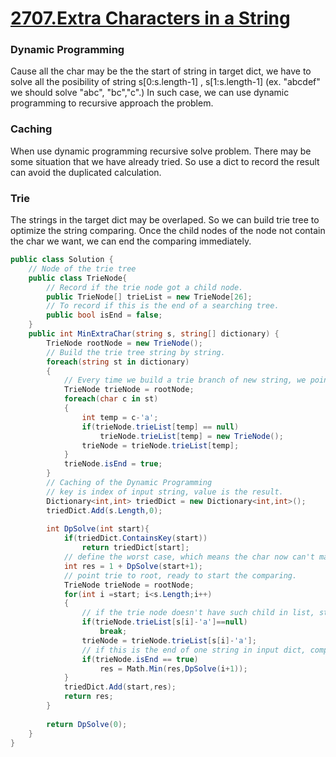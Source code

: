 # [2707.Extra Characters in a String](https://leetcode.com/problems/extra-characters-in-a-string/)

### Dynamic Programming
Cause all the char may be the the start of string in target dict, we have to solve all the posibility of string s[0:s.length-1] , s[1:s.length-1] (ex. "abcdef" we should solve "abc", "bc","c".) In such case, we can use dynamic programming to recursive approach the problem.

### Caching
When use dynamic programming recursive solve problem. There may be some situation that we have already tried. So use a dict to record the result can avoid the duplicated calculation.

### Trie 
The strings in the target dict may be overlaped. So we can build trie tree to optimize the string comparing. Once the child nodes of the node not contain the char we want, we can end the comparing immediately.

```csharp
public class Solution {
    // Node of the trie tree
    public class TrieNode{
        // Record if the trie node got a child node.
        public TrieNode[] trieList = new TrieNode[26];
        // To record if this is the end of a searching tree.
        public bool isEnd = false;
    }
    public int MinExtraChar(string s, string[] dictionary) {
        TrieNode rootNode = new TrieNode();
        // Build the trie tree string by string.
        foreach(string st in dictionary)
        {
            // Every time we build a trie branch of new string, we point the node to root one.
            TrieNode trieNode = rootNode;
            foreach(char c in st)
            {
                int temp = c-'a';
                if(trieNode.trieList[temp] == null)
                    trieNode.trieList[temp] = new TrieNode();
                trieNode = trieNode.trieList[temp];
            }
            trieNode.isEnd = true;
        }
        // Caching of the Dynamic Programming
        // key is index of input string, value is the result.
        Dictionary<int,int> triedDict = new Dictionary<int,int>();
        triedDict.Add(s.Length,0);
        
        int DpSolve(int start){
            if(triedDict.ContainsKey(start))
                return triedDict[start];
            // define the worst case, which means the char now can't match any string in input dict.
            int res = 1 + DpSolve(start+1);
            // point trie to root, ready to start the comparing.
            TrieNode trieNode = rootNode;
            for(int i =start; i<s.Length;i++)
            {
                // if the trie node doesn't have such child in list, stop comparing.
                if(trieNode.trieList[s[i]-'a']==null)
                    break;
                trieNode = trieNode.trieList[s[i]-'a'];
                // if this is the end of one string in input dict, compare with the result we had.
                if(trieNode.isEnd == true)
                    res = Math.Min(res,DpSolve(i+1));
            }
            triedDict.Add(start,res);
            return res;
        }
        
        return DpSolve(0);
    }
}
```


